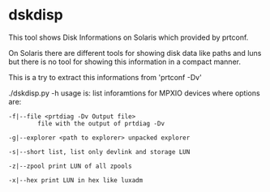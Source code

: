 dskdisp
=======

This tool shows Disk Informations on Solaris which provided by prtconf.

On Solaris there are different tools for showing disk data like paths and luns
but there is no tool for showing this information in a compact manner.

This is a try to extract this informations from 'prtconf -Dv'

 ./dskdisp.py -h
 usage is:
 list inforamtions for MPXIO devices
 where options are:

    -f|--file <prtdiag -Dv Output file>
            file with the output of prtdiag -Dv

    -g|--explorer <path to explorer> unpacked explorer

    -s|--short list, list only devlink and storage LUN

    -z|--zpool print LUN of all zpools

    -x|--hex print LUN in hex like luxadm


